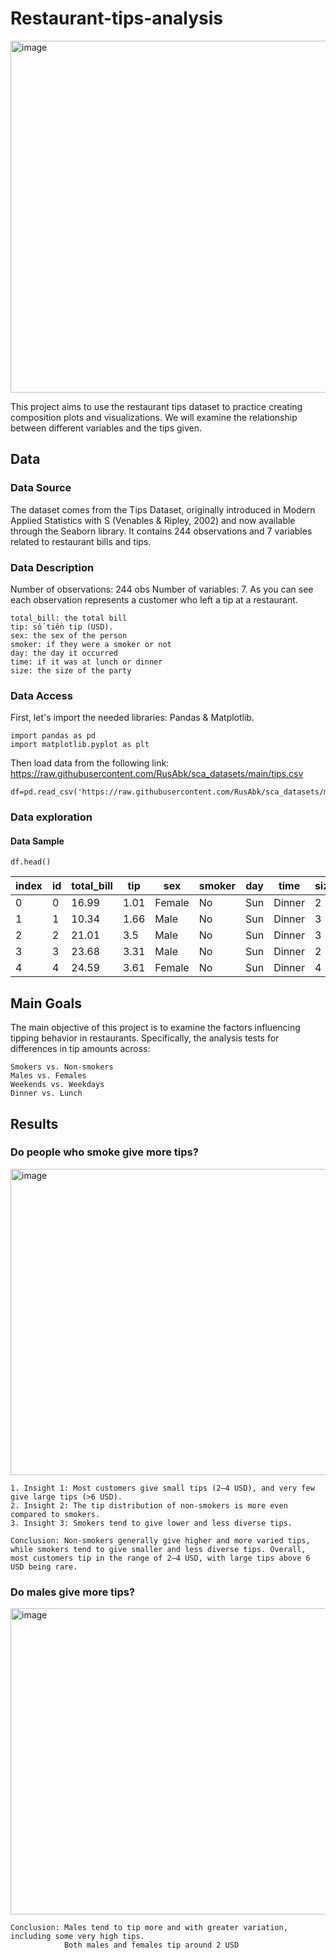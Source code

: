 # Restaurant-tips-analysis
<img width="1000" height="563" alt="image" src="https://github.com/user-attachments/assets/10c428f1-dd4f-4e1d-8a7b-73d7b8d76c4d" />

This project aims to use the restaurant tips dataset to practice creating composition plots and visualizations. We will examine the relationship between different variables and the tips given.

## Data
### Data Source
The dataset comes from the Tips Dataset, originally introduced in Modern Applied Statistics with S (Venables & Ripley, 2002) and now available through the Seaborn library. It contains 244 observations and 7 variables related to restaurant bills and tips.
### Data Description
Number of observations: 244 obs
Number of variables: 7.
As you can see each observation represents a customer who left a tip at a restaurant.  

    total_bill: the total bill
    tip: số tiền tip (USD).
    sex: the sex of the person
    smoker: if they were a smoker or not
    day: the day it occurred
    time: if it was at lunch or dinner
    size: the size of the party
### Data Access
First, let's import the needed libraries: Pandas & Matplotlib.
```
import pandas as pd
import matplotlib.pyplot as plt
```
Then load data from the following link: https://raw.githubusercontent.com/RusAbk/sca_datasets/main/tips.csv
```
df=pd.read_csv('https://raw.githubusercontent.com/RusAbk/sca_datasets/main/tips.csv')
```
### Data exploration
#### Data Sample
```
df.head()
```
|index|id|total\_bill|tip|sex|smoker|day|time|size|
|---|---|---|---|---|---|---|---|---|
|0|0|16\.99|1\.01|Female|No|Sun|Dinner|2|
|1|1|10\.34|1\.66|Male|No|Sun|Dinner|3|
|2|2|21\.01|3\.5|Male|No|Sun|Dinner|3|
|3|3|23\.68|3\.31|Male|No|Sun|Dinner|2|
|4|4|24\.59|3\.61|Female|No|Sun|Dinner|4|
## Main Goals
The main objective of this project is to examine the factors influencing tipping behavior in restaurants. Specifically, the analysis tests for differences in tip amounts across:
    
    Smokers vs. Non-smokers
    Males vs. Females
    Weekends vs. Weekdays
    Dinner vs. Lunch
## Results
### Do people who smoke give more tips?
<img width="1789" height="490" alt="image" src="https://github.com/user-attachments/assets/5e268783-ef0c-4881-93b7-72278eb576b4" />

    1. Insight 1: Most customers give small tips (2–4 USD), and very few give large tips (>6 USD).
    2. Insight 2: The tip distribution of non-smokers is more even compared to smokers.
    3. Insight 3: Smokers tend to give lower and less diverse tips.

    Conclusion: Non-smokers generally give higher and more varied tips, while smokers tend to give smaller and less diverse tips. Overall, most customers tip in the range of 2–4 USD, with large tips above 6 USD being rare.
###  Do males give more tips?
<img width="1189" height="490" alt="image" src="https://github.com/user-attachments/assets/ee711482-4cbf-449a-bcbb-7fec18294650" />  

    Conclusion: Males tend to tip more and with greater variation, including some very high tips.
                Both males and females tip around 2 USD
